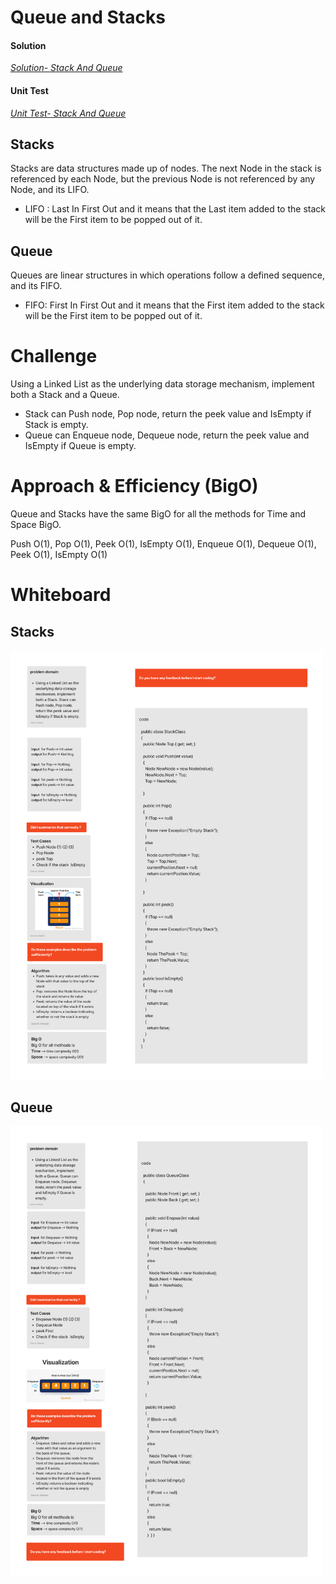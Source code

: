 
# Queue and Stacks


#### Solution
*[Solution- Stack And Queue](https://github.com/Ody950/data-structures-and-algorithms/blob/main/DataStructures/DataStructures/stack_and_queue)*

#### Unit Test
*[Unit Test- Stack And Queue](https://github.com/Ody950/data-structures-and-algorithms/blob/main/DataStructures/DataStructuresTests/Stack_and_queue_Test.cs)*
## Stacks

Stacks are data structures made up of nodes. The next Node in the stack is referenced by each Node, but the previous Node is not referenced by any Node, and its LIFO.

- LIFO  : Last In First Out and it means that the Last item added to the stack will be the First item to be popped out of it.

## Queue
Queues are linear structures in which operations follow a defined sequence, and its FIFO.

- FIFO: First In First Out and it means that the First item added to the stack will be the First item to be popped out of it.

# Challenge

 Using a Linked List as the underlying data storage mechanism, implement both a Stack and a Queue.

 - Stack can Push node, Pop node, return the peek value and IsEmpty if Stack is empty.
 - Queue can Enqueue node, Dequeue node, return the peek value and IsEmpty if Queue is empty.


# Approach & Efficiency (BigO)
Queue and Stacks have the same BigO for all the methods for Time and Space BigO.

Push O(1), Pop O(1), Peek O(1), IsEmpty O(1), Enqueue O(1), Dequeue O(1), Peek O(1), IsEmpty O(1)

# Whiteboard

## Stacks

<img src="./assets2/InsertG.jpg" style="width: 500px;">

## Queue

<img src="./assets2/InsertF.jpg" style="width: 500px;">

